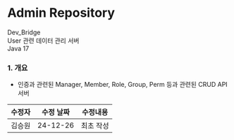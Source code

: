 # Admin Repository
Dev_Bridge   
User 관련 데이터 관리 서버   
Java 17
### 1. 개요
- 인증과 관련된 Manager, Member, Role, Group, Perm 등과 관련된 CRUD API 서버

| 수정자 | 수정 날짜    | 수정내용  |
|-----|----------|-------|
| 김승원 | 24-12-26 | 최초 작성 |  
